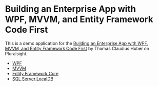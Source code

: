 # Building an Enterprise App with WPF, MVVM, and Entity Framework Code First
This is a demo application for the [Building an Enterprise App with WPF, MVVM, and Entity Framework Code First](https://app.pluralsight.com/library/courses/wpf-mvvm-entity-framework-app/table-of-contents)
by Thomas Claudius Huber on Pluralsight.  

- [WPF](https://docs.microsoft.com/en-us/dotnet/framework/wpf/index)
- [MVVM](https://docs.microsoft.com/en-us/previous-versions/msp-n-p/hh848246(v=pandp.10))
- [Entity Framework Core](https://docs.microsoft.com/en-us/ef/core/)
- [SQL Server LocalDB](https://docs.microsoft.com/en-us/sql/database-engine/configure-windows/sql-server-2016-express-localdb?view=sql-server-2017)
